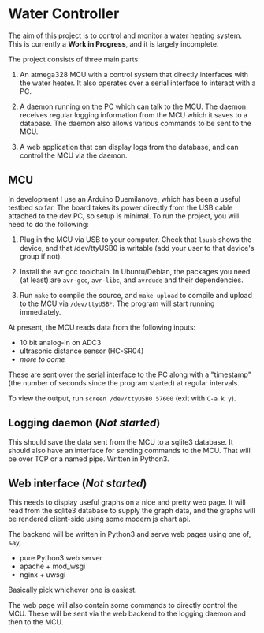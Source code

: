 Water Controller
================

The aim of this project is to control and monitor a water heating system.
This is currently a **Work in Progress**, and it is largely incomplete.

The project consists of three main parts:

  1. An atmega328 MCU with a control system that directly interfaces with
     the water heater. It also operates over a serial interface to interact
     with a PC.

  2. A daemon running on the PC which can talk to the MCU. The daemon receives
     regular logging information from the MCU which it saves to a database.
     The daemon also allows various commands to be sent to the MCU.

  3. A web application that can display logs from the database, and can
     control the MCU via the daemon.

MCU
---

In development I use an Arduino Duemilanove, which has been a useful testbed
so far. The board takes its power directly from the USB cable attached to
the dev PC, so setup is minimal. To run the project, you will need to do the
following:

 1. Plug in the MCU via USB to your computer. Check that `lsusb` shows the
    device, and that /dev/ttyUSB0 is writable (add your user to that device's
    group if not).

 2. Install the avr gcc toolchain. In Ubuntu/Debian, the packages you need
    (at least) are `avr-gcc`, `avr-libc`, and `avrdude` and their
    dependencies.

 3. Run `make` to compile the source, and `make upload` to compile and upload
    to the MCU via `/dev/ttyUSB*`. The program will start running immediately.

At present, the MCU reads data from the following inputs:

 * 10 bit analog-in on ADC3
 * ultrasonic distance sensor (HC-SR04)
 * _more to come_

These are sent over the serial interface to the PC along with a "timestamp" (the
number of seconds since the program started) at regular intervals.

To view the output, run `screen /dev/ttyUSB0 57600` (exit with `C-a k y`).

Logging daemon (_Not started_)
------------------------------

This should save the data sent from the MCU to a sqlite3 database. It should
also have an interface for sending commands to the MCU. That will be over
TCP or a named pipe. Written in Python3.

Web interface (_Not started_)
-----------------------------

This needs to display useful graphs on a nice and pretty web page. It will
read from the sqlite3 database to supply the graph data, and the graphs will
be rendered client-side using some modern js chart api.

The backend will be written in Python3 and serve web pages using one of, say,

 * pure Python3 web server
 * apache + mod\_wsgi
 * nginx + uwsgi

Basically pick whichever one is easiest.

The web page will also contain some commands to directly control the MCU. These
will be sent via the web backend to the logging daemon and then to the MCU.

